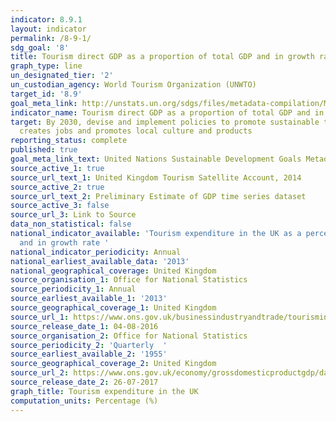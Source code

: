 ```yaml
---
indicator: 8.9.1
layout: indicator
permalink: /8-9-1/
sdg_goal: '8'
title: Tourism direct GDP as a proportion of total GDP and in growth rate
graph_type: line
un_designated_tier: '2'
un_custodian_agency: World Tourism Organization (UNWTO)
target_id: '8.9'
goal_meta_link: http://unstats.un.org/sdgs/files/metadata-compilation/Metadata-Goal-8.pdf
indicator_name: Tourism direct GDP as a proportion of total GDP and in growth rate
target: By 2030, devise and implement policies to promote sustainable tourism that
  creates jobs and promotes local culture and products
reporting_status: complete
published: true
goal_meta_link_text: United Nations Sustainable Development Goals Metadata (pdf 525kB)
source_active_1: true
source_url_text_1: United Kingdom Tourism Satellite Account, 2014
source_active_2: true
source_url_text_2: Preliminary Estimate of GDP time series dataset
source_active_3: false
source_url_3: Link to Source
data_non_statistical: false
national_indicator_available: 'Tourism expenditure in the UK as a percentage of GDP
  and in growth rate '
national_indicator_periodicity: Annual
national_earliest_available_data: '2013'
national_geographical_coverage: United Kingdom
source_organisation_1: Office for National Statistics
source_periodicity_1: Annual
source_earliest_available_1: '2013'
source_geographical_coverage_1: United Kingdom
source_url_1: https://www.ons.gov.uk/businessindustryandtrade/tourismindustry/adhocs/005978unitedkingdomtourismsatelliteaccount2014
source_release_date_1: 04-08-2016
source_organisation_2: Office for National Statistics
source_periodicity_2: 'Quarterly  '
source_earliest_available_2: '1955'
source_geographical_coverage_2: United Kingdom
source_url_2: https://www.ons.gov.uk/economy/grossdomesticproductgdp/datasets/preliminaryestimateofgdp
source_release_date_2: 26-07-2017
graph_title: Tourism expenditure in the UK
computation_units: Percentage (%)
---
```

